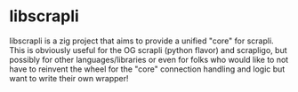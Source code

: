 libscrapli
==========

libscrapli is a zig project that aims to provide a unified "core" for scrapli. This is obviously 
useful for the OG scrapli (python flavor) and scrapligo, but possibly for other languages/libraries 
or even for folks who would like to not have to reinvent the wheel for the "core" connection 
handling and logic but want to write their own wrapper!
